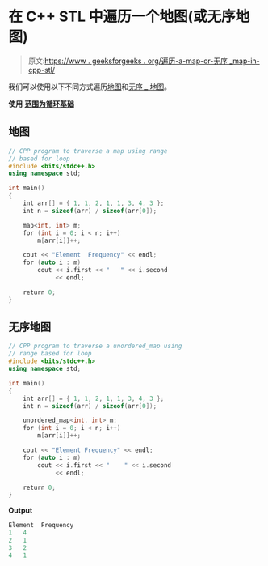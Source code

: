 # 在 C++ STL 中遍历一个地图(或无序地图)

> 原文:[https://www . geeksforgeeks . org/遍历-a-map-or-无序 _map-in-cpp-stl/](https://www.geeksforgeeks.org/traversing-a-map-or-unordered_map-in-cpp-stl/)

我们可以使用以下不同方式遍历[地图](https://www.geeksforgeeks.org/map-associative-containers-the-c-standard-template-library-stl/)和[无序 _ 地图](https://www.geeksforgeeks.org/unordered_map-in-stl-and-its-applications/)。

**使用** [**范围为循环基础**](https://www.geeksforgeeks.org/range-based-loop-c/)

## 地图

```cpp
// CPP program to traverse a map using range
// based for loop
#include <bits/stdc++.h>
using namespace std;

int main()
{
    int arr[] = { 1, 1, 2, 1, 1, 3, 4, 3 };
    int n = sizeof(arr) / sizeof(arr[0]);

    map<int, int> m;
    for (int i = 0; i < n; i++)
        m[arr[i]]++;

    cout << "Element  Frequency" << endl;
    for (auto i : m)
        cout << i.first << "   " << i.second
             << endl;

    return 0;
}
```

## 无序地图

```cpp
// CPP program to traverse a unordered_map using
// range based for loop
#include <bits/stdc++.h>
using namespace std;

int main()
{
    int arr[] = { 1, 1, 2, 1, 1, 3, 4, 3 };
    int n = sizeof(arr) / sizeof(arr[0]);

    unordered_map<int, int> m;
    for (int i = 0; i < n; i++)
        m[arr[i]]++;

    cout << "Element Frequency" << endl;
    for (auto i : m)
        cout << i.first << "    " << i.second
             << endl;

    return 0;
}
```

**Output**

```cpp
Element  Frequency
1   4
2   1
3   2
4   1

```